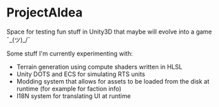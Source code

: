 # ProjectAldea
Space for testing fun stuff in Unity3D that maybe will evolve into a game ¯\_(ツ)_/¯

Some stuff I'm currently experimenting with:
  * Terrain generation using compute shaders written in HLSL
  * Unity DOTS and ECS for simulating RTS units
  * Modding system that allows for assets to be loaded from the disk at runtime (for example for faction info)
  * I18N system for translating UI at runtime
